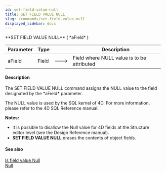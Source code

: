 ```yaml
---
id: set-field-value-null
title: SET FIELD VALUE NULL
slug: /commands/set-field-value-null
displayed_sidebar: docs
---
```


<!--REF #_command_.SET FIELD VALUE NULL.Syntax-->**SET FIELD VALUE NULL** ( *aField* )<!-- END REF-->
<!--REF #_command_.SET FIELD VALUE NULL.Params-->
| Parameter | Type |  | Description |
| --- | --- | --- | --- |
| aField | Field | &#x1F852; | Field where NULL value is to be attributed |

<!-- END REF-->

#### Description 

<!--REF #_command_.SET FIELD VALUE NULL.Summary-->The SET FIELD VALUE NULL command assigns the NULL value to the field designated by the *aField* parameter.<!-- END REF-->

The NULL value is used by the SQL kernel of 4D. For more information, please refer to the 4D SQL Reference manual.

**Notes:** 

* It is possible to disallow the Null value for 4D fields at the Structure editor level (see the Design Reference manual).
* **SET FIELD VALUE NULL** erases the contents of object fields.

#### See also 

[Is field value Null](is-field-value-null.md)  
[Null](null.md)  